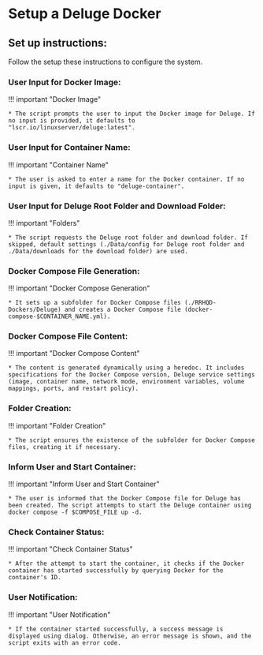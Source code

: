 # Setup a Deluge Docker

## Set up instructions:
Follow the setup these instructions to configure the system.

### User Input for Docker Image:
!!! important "Docker Image"

    * The script prompts the user to input the Docker image for Deluge. If no input is provided, it defaults to "lscr.io/linuxserver/deluge:latest".

### User Input for Container Name:
!!! important "Container Name"

    * The user is asked to enter a name for the Docker container. If no input is given, it defaults to "deluge-container".

### User Input for Deluge Root Folder and Download Folder:
!!! important "Folders"

    * The script requests the Deluge root folder and download folder. If skipped, default settings (./Data/config for Deluge root folder and ./Data/downloads for the download folder) are used.

### Docker Compose File Generation:
!!! important "Docker Compose Generation"

    * It sets up a subfolder for Docker Compose files (./RRHQD-Dockers/Deluge) and creates a Docker Compose file (docker-compose-$CONTAINER_NAME.yml).

### Docker Compose File Content:
!!! important "Docker Compose Content"

    * The content is generated dynamically using a heredoc. It includes specifications for the Docker Compose version, Deluge service settings (image, container name, network mode, environment variables, volume mappings, ports, and restart policy).

### Folder Creation:
!!! important "Folder Creation"

    * The script ensures the existence of the subfolder for Docker Compose files, creating it if necessary.

### Inform User and Start Container:
!!! important "Inform User and Start Container"

    * The user is informed that the Docker Compose file for Deluge has been created. The script attempts to start the Deluge container using docker compose -f $COMPOSE_FILE up -d.

### Check Container Status:
!!! important "Check Container Status"

    * After the attempt to start the container, it checks if the Docker container has started successfully by querying Docker for the container's ID.

### User Notification:
!!! important "User Notification"

    * If the container started successfully, a success message is displayed using dialog. Otherwise, an error message is shown, and the script exits with an error code.

